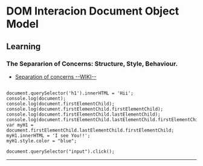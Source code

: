 DOM Interacion Document Object Model
=======================


Learning
--------

### The Separarion of Concerns: Structure, Style, Behaviour.

- [Separation of concerns --WIKI--](https://en.wikipedia.org/wiki/Separation_of_concerns)


```

document.querySelector('h1').innerHTML = 'Hii';
console.log(document);
console.log(document.firstElementChild);
console.log(document.firstElementChild.firstElementChild);
console.log(document.firstElementChild.lastElementChild);
console.log(document.firstElementChild.lastElementChild.firstElementChild);
var myH1 = document.firstElementChild.lastElementChild.firstElementChild;
myH1.innerHTML = 'I see You!!';
myH1.style.color = "blue";

document.querySelector("input").click();

```


-----------------------------------------------------------------------------------------------------